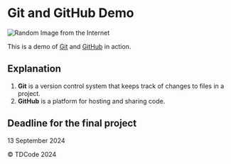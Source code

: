 # Git and GitHub Demo

![Random Image from the Internet](https://images.unsplash.com/photo-1500462918059-b1a0cb512f1d)

This is a demo of [Git](https://git-scm.com/) and [GitHub](https://github.com/) in action.

## Explanation

1. **Git** is a version control system that keeps track of changes to files in a project.
2. **GitHub** is a platform for hosting and sharing code.

## Deadline for the final project
13 September 2024

© TDCode 2024
